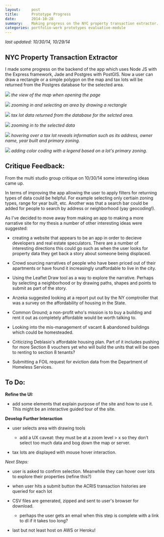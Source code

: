 ```yaml
---
layout:     post
title:      Prototype Progress
date:       2014-10-28
summary:    Making progress on the NYC property transaction extractor.
categories: portfolio-work prototypes evaluative-module
---
```

*last updated: 10/30/14, 10/29/14*

## NYC Property Transaction Extractor

I made some progress on the backend of the app which uses Node JS with the Express framework, Jade and Postgres with PostGIS. Now a user can draw a rectangle or a simple polygon on the map and tax lots will be returned from the Postgres database for the selected area.

![]({{site.url}}/assets/nyc-property-extractor-prototype-v0a.jpg)
*the view of the map when opening the page*

![]({{site.url}}/assets/nyc-property-extractor-prototype-v0b.jpg)
*zooming in and selecting an area by drawing a rectangle*

![]({{site.url}}/assets/nyc-property-extractor-prototype-v0c.jpg)
*tax lot data returned from the database for the selcted area.*

![]({{site.url}}/assets/nyc-property-extractor-prototype-v0e.jpg)
*zooming in to the selected data*

![]({{site.url}}/assets/nyc-property-extractor-prototype-v0d.jpg)
*hovering over a tax lot reveals information such as its address, owner name, year built and primary zoning.*

![]({{site.url}}/assets/nyc-property-extractor-prototype-v0f.jpg)
*adding color coding with a legend based on a lot's primary zoning.*

## Critique Feedback:
From the multi studio group critique on 10/30/14 some interesting ideas came up. 

In terms of improving the app allowing the user to apply filters for returning types of data could be helpful. For example selecting only certiain zoning types, range for year built, etc. Another was that a search bar could be added for people to search by address or neighborhood (yay geocoding!).

As I've decided to move away from making an app to making a more narrative site for my thesis a number of other interesting ideas were suggested:

- creating a website that appears to be an app in order to decieve developers and real estate speculators. There are a number of interesting directions this could go such as when the user looks for property data they get back a story about someone being displaced.

- Crowd sourcing narratives of people who have been priced out of their apartments or have found it increasingly unaffordable to live in the city.

- Using the Leaflet Draw tool as a way to explore the narrative. Perhaps by selecting a neighborhood or by drawing paths, shapes and points to submit as part of the story.

- Anzeka suggested looking at a report put out by the NY comptroller that was a survey on the affordability of housing in the State.

- Common Ground; a non-profit who's mission is to buy a building and rent it out as completely affordable would be worth talking to.

- Looking into the mis-management of vacant & abandoned buildings which could be homesteaded. 

- Criticizing Deblasio's affordable housing plan. Part of it includes pushing for more Section 8 vouchers yet who will build the units that will be open to renting to section 8 tenants?

- Submitting a FOIL request for eviction data from the Department of Homeless Services. 

## To Do:

__Refine the UI:__

- add some elements that explain purpose of the site and how to use it. This might be an interactive guided tour of the site.

__Develop Further Interaction__

- user selects area with drawing tools
  - add a UX caveat: they must be at a zoom level > x so they don’t select too much data and bog down the map or server.

- tax lots are displayed with mouse hover interaction.

_Next Steps:_

- user is asked to confirm selection. Meanwhile they can hover over lots to explore their properties (refine this?)

- when user hits a submit button the ACRIS transaction histories are queried for each lot

- CSV files are generated, zipped and sent to user's browser for download. 
  - perhaps the user gets an email when this step is complete with a link to dl if it takes too long?

- last but not least host on AWS or Heroku!
